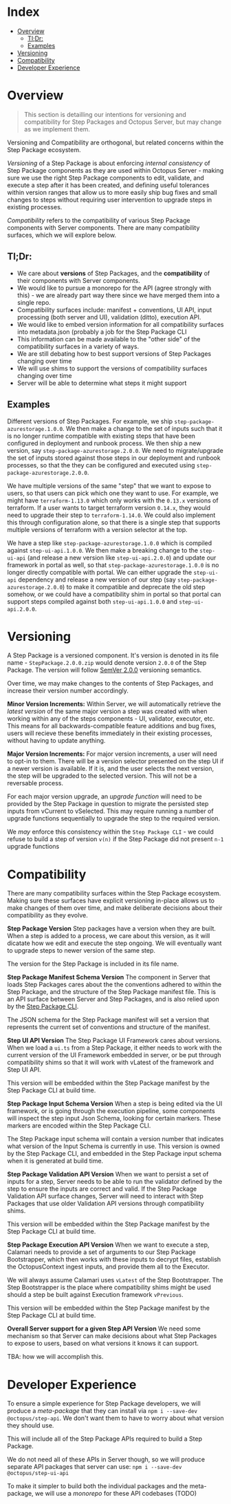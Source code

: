 # Index

- [Overview](#overview)
  - [Tl;Dr:](#tldr)
  - [Examples](#examples)
- [Versioning](#versioning)
- [Compatibility](#compatibility)
- [Developer Experience](#developer-experience)

# Overview

> This section is detailling our intentions for versioning and compatibility for Step Packages and Octopus Server, but may change as we implement them.

Versioning and Compatibility are orthogonal, but related concerns within the Step Package ecosystem.

_Versioning_ of a Step Package is about enforcing _internal consistency_ of Step Package components as they are used within Octopus Server - making sure we use the right Step Package components to edit, validate, and execute a step after it has been created, and defining useful tolerances within version ranges that allow us to more easily ship bug fixes and small changes to steps without requiring user intervention to upgrade steps in existing processes.

_Compatibility_ refers to the compatibility of various Step Package components with Server components. There are many compatibility surfaces, which we will explore below.

## Tl;Dr:

- We care about **versions** of Step Packages, and the **compatibility** of their components with Server components.
- We would like to pursue a monorepo for the API (agree strongly with this) - we are already part way there since we have merged them into a single repo.
- Compatibility surfaces include: manifest + conventions, UI API, input processing (both server and UI), validation (ditto), execution API.
- We would like to embed version information for all compatibility surfaces into metadata.json (probably a job for the Step Package CLI
- This information can be made available to the "other side" of the compatibility surfaces in a variety of ways.
- We are still debating how to best support versions of Step Packages changing over time
- We will use shims to support the versions of compatibility surfaces changing over time
- Server will be able to determine what steps it might support

## Examples

Different versions of Step Packages. For example, we ship `step-package-azurestorage.1.0.0`. We then make a change to the set of inputs such that it is no longer runtime compatible with existing steps that have been configured in deployment and runbook process. We then ship a new version, say `step-package-azurestorage.2.0.0`. We need to migrate/upgrade the set of inputs stored against those steps in our deployment and runbook processes, so that the they can be configured and executed using `step-package-azurestorage.2.0.0`.

We have multiple versions of the same "step" that we want to expose to users, so that users can pick which one they want to use. For example, we might have `terraform-1.13.0` which only works with the `0.13.x` versions of terraform. If a user wants to target terraform version `0.14.x`, they would need to upgrade their step to `terraform-1.14.0`. We could also implement this through configuration alone, so that there is a single step that supports multiple versions of terraform with a version selector at the top.

We have a step like `step-package-azurestorage.1.0.0` which is compiled against `step-ui-api.1.0.0`. We then make a breaking change to the `step-ui-api` (and release a new version like `step-ui-api.2.0.0`) and update our framework in portal as well, so that `step-package-azurestorage.1.0.0` is no longer directly compatible with portal. We can either upgrade the `step-ui-api` dependency and release a new version of our step (say `step-package-azurestorage.2.0.0`) to make it compatible and deprecate the old step somehow, or we could have a compatibility shim in portal so that portal can support steps compiled against both `step-ui-api.1.0.0` and `step-ui-api.2.0.0`.

# Versioning

A Step Package is a versioned component. It's version is denoted in its file name - `StepPackage.2.0.0.zip` would denote version `2.0.0` of the Step Package. The version will follow [SemVer 2.0.0](https://semver.org/) versioning semantics.

Over time, we may make changes to the contents of Step Packages, and increase their version number accordingly.

**Minor Version Increments:** Within Server, we will automatically retrieve the _latest version_ of the same major version a step was created with when working within any of the steps components - UI, validator, executor, etc. This means for all backwards-compatible feature additions and bug fixes, users will recieve these benefits immediately in their existing processes, without having to update anything.

**Major Version Increments:** For major version increments, a user will need to opt-in to them. There will be a version selector presented on the step UI if a newer version is available. If it is, and the user selects the next version, the step will be upgraded to the selected version. This will not be a reversable process.

For each major version upgrade, an _upgrade function_ will need to be provided by the Step Package in question to migrate the persisted step inputs from vCurrent to vSelected. This may require running a number of upgrade functions sequentially to upgrade the step to the required version.

We _may_ enforce this consistency within the `Step Package CLI` - we could refuse to build a step of version `v(n)` if the Step Package did not present `n-1` upgrade functions

# Compatibility

There are many compatibility surfaces within the Step Package ecosystem. Making sure these surfaces have explicit versioning in-place allows us to make changes of them over time, and make deliberate decisions about their compatibility as they evolve.

**Step Package Version**
Step packages have a version when they are built. When a step is added to a process, we care about this version, as it will dicatate how we edit and execute the step ongoing. We will eventually want to upgrade steps to newer version of the same step.

The version for the Step Package is included in its file name.

**Step Package Manifest Schema Version**
The component in Server that loads Step Packages cares about the the conventions adhered to within the Step Package, and the structure of the Step Package manifest file. This is an API surface between Server and Step Packages, and is also relied upon by the [Step Package CLI](https://github.com/OctopusDeploy/Architecture/blob/master/Steps/Components/StepPackageCLI.md).

The JSON schema for the Step Package manifest will set a version that represents the current set of conventions and structure of the manifest.

**Step UI API Version**
The Step Package UI Framework cares about versions. When we load a `ui.ts` from a Step Package, it either needs to work with the current version of the UI Framework embedded in server, or be put through compatibility shims so that it will work with vLatest of the framework and Step UI API.

This version will be embedded within the Step Package manifest by the Step Package CLI at build time.

**Step Package Input Schema Version**
When a step is being edited via the UI framework, or is going through the execution pipeline, some components will inspect the step input Json Schema, looking for certain markers. These markers are encoded within the Step Package CLI.

The Step Package input schema will contain a version number that indicates what version of the Input Schema is currently in use. This version is owned by the Step Package CLI, and embedded in the Step Package input schema when it is generated at build time.

**Step Package Validation API Version**
When we want to persist a set of inputs for a step, Server needs to be able to run the validator defined by the step to ensure the inputs are correct and valid. If the Step Package Validation API surface changes, Server will need to interact with Step Packages that use older Validation API versions through compatibility shims.

This version will be embedded within the Step Package manifest by the Step Package CLI at build time.

**Step Package Execution API Version**
When we want to execute a step, Calamari needs to provide a set of arguments to our Step Package Bootstrapper, which then works with these inputs to decrypt files, establish the OctopusContext ingest inputs, and provide them all to the Executor.

We will always assume Calamari uses `vLatest` of the Step Bootstrapper. The Step Bootstrapper is the place where compatibility shims might be used should a step be built against Execution framework `vPrevious`.

This version will be embedded within the Step Package manifest by the Step Package CLI at build time.

**Overall Server support for a given Step API Version**
We need some mechanism so that Server can make decisions about what Step Packages to expose to users, based on what versions it knows it can support.

TBA: how we will accomplish this.

# Developer Experience

To ensure a simple experience for Step Package developers, we will produce a _meta-package_ that they can install via `npm i --save-dev @octopus/step-api`. We don't want them to have to worry about what version they should use.

This will include all of the Step Package APIs required to build a Step Package.

We do not need all of these APIs in Server though, so we will produce separate API packages that server can use: `npm i --save-dev @octopus/step-ui-api`

To make it simpler to build both the individual packages and the meta-package, we will use a _monorepo_ for these API codebases (TODO)
